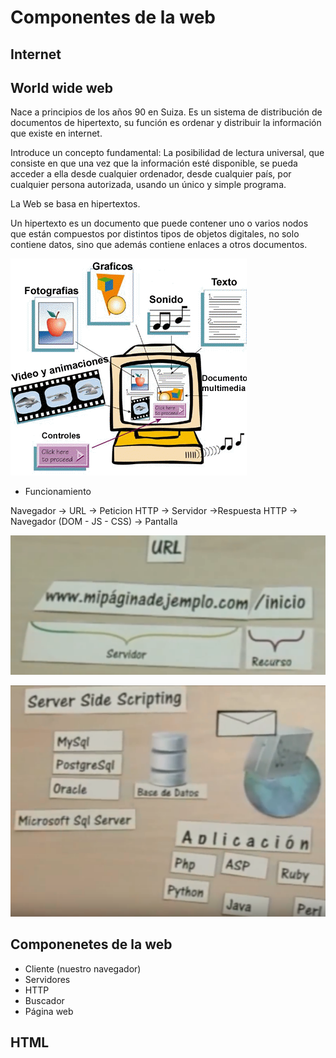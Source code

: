 # Componentes de la web

## Internet

## World wide web

Nace a principios de los años 90 en Suiza. Es un sistema de distribución de documentos de hipertexto, su función es ordenar y distribuir la información que existe en internet.

Introduce un concepto fundamental: La posibilidad de lectura universal, que consiste en que una vez que la información esté disponible, se pueda acceder a ella desde cualquier ordenador, desde cualquier país, por cualquier persona autorizada, usando un único y simple programa.

La Web se basa en hipertextos.

Un hipertexto es un documento que puede contener uno o varios nodos que están compuestos por distintos tipos de objetos digitales,
no solo contiene datos, sino que además contiene enlaces a otros documentos.

![hipertexto](images/hipertexto.gif)

* Funcionamiento

Navegador -> URL -> Peticion HTTP -> Servidor ->Respuesta HTTP -> Navegador (DOM - JS - CSS) -> Pantalla

![URL](images/url.PNG)

![Server](images/server.PNG)







## Componenetes de la web
- Cliente (nuestro navegador)
- Servidores
- HTTP
- Buscador 
- Página web

## HTML






